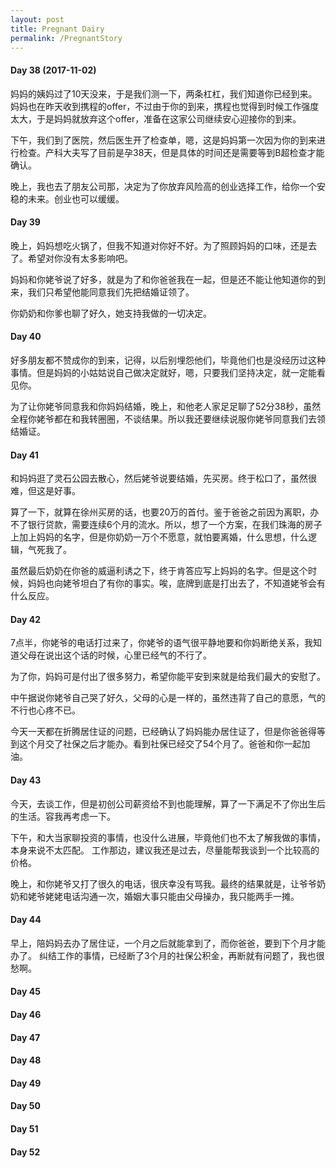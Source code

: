 ```yaml
---
layout: post
title: Pregnant Dairy
permalink: /PregnantStory
---
```


#### Day 38 (2017-11-02)
  妈妈的姨妈过了10天没来，于是我们测一下，两条杠杠，我们知道你已经到来。妈妈也在昨天收到携程的offer，不过由于你的到来，携程也觉得到时候工作强度太大，于是妈妈就放弃这个offer，准备在这家公司继续安心迎接你的到来。

  下午，我们到了医院，然后医生开了检查单，嗯，这是妈妈第一次因为你的到来进行检查。产科大夫写了目前是孕38天，但是具体的时间还是需要等到B超检查才能确认。

  晚上，我也去了朋友公司那，决定为了你放弃风险高的创业选择工作，给你一个安稳的未来。创业也可以缓缓。

#### Day 39 
  晚上，妈妈想吃火锅了，但我不知道对你好不好。为了照顾妈妈的口味，还是去了。希望对你没有太多影响吧。

  妈妈和你姥爷说了好多，就是为了和你爸爸我在一起，但是还不能让他知道你的到来，我们只希望他能同意我们先把结婚证领了。

  你奶奶和你爹也聊了好久，她支持我做的一切决定。

#### Day 40
  好多朋友都不赞成你的到来，记得，以后别埋怨他们，毕竟他们也是没经历过这种事情。但是妈妈的小姑姑说自己做决定就好，嗯，只要我们坚持决定，就一定能看见你。

  为了让你姥爷同意我和你妈妈结婚，晚上，和他老人家足足聊了52分38秒，虽然全程你姥爷都在和我转圈圈，不谈结果。所以我还要继续说服你姥爷同意我们去领结婚证。
  
#### Day 41
  和妈妈逛了灵石公园去散心，然后姥爷说要结婚，先买房。终于松口了，虽然很难，但这是好事。

  算了一下，就算在徐州买房的话，也要20万的首付。鉴于爸爸之前因为离职，办不了银行贷款，需要连续6个月的流水。所以，想了一个方案，在我们珠海的房子上加上妈妈的名字，但是你奶奶一万个不愿意，就怕要离婚，什么思想，什么逻辑，气死我了。

  虽然最后奶奶在你爸的威逼利诱之下，终于肯答应写上妈妈的名字。但是这个时候，妈妈也向姥爷坦白了有你的事实。唉，底牌到底是打出去了，不知道姥爷会有什么反应。

#### Day 42
  7点半，你姥爷的电话打过来了，你姥爷的语气很平静地要和你妈断绝关系，我知道父母在说出这个话的时候，心里已经气的不行了。

  为了你，妈妈可是付出了很多努力，希望你能平安到来就是给我们最大的安慰了。

  中午据说你姥爷自己哭了好久，父母的心是一样的，虽然违背了自己的意愿，气的不行也心疼不已。
  
  今天一天都在折腾居住证的问题，已经确认了妈妈能办居住证了，但是你爸爸得等到这个月交了社保之后才能办。看到社保已经交了54个月了。爸爸和你一起加油。

#### Day 43
  今天，去谈工作，但是初创公司薪资给不到也能理解，算了一下满足不了你出生后的生活。容我再考虑一下。

  下午，和大当家聊投资的事情，也没什么进展，毕竟他们也不太了解我做的事情，本身来说不太匹配。
  工作那边，建议我还是过去，尽量能帮我谈到一个比较高的价格。

  晚上，和你姥爷又打了很久的电话，很庆幸没有骂我。最终的结果就是，让爷爷奶奶和姥爷姥姥电话沟通一次，婚姻大事只能由父母操办，我只能两手一摊。

#### Day 44
  早上，陪妈妈去办了居住证，一个月之后就能拿到了，而你爸爸，要到下个月才能办了。
  纠结工作的事情，已经断了3个月的社保公积金，再断就有问题了，我也很愁啊。

#### Day 45

#### Day 46

#### Day 47

#### Day 48

#### Day 49

#### Day 50

#### Day 51

#### Day 52